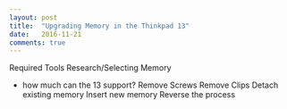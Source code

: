 ```yaml
---
layout: post
title:  "Upgrading Memory in the Thinkpad 13"
date:   2016-11-21
comments: true
---
```


Required Tools
Research/Selecting Memory
  - how much can the 13 support?
Remove Screws
Remove Clips
Detach existing memory
Insert new memory
Reverse the process

